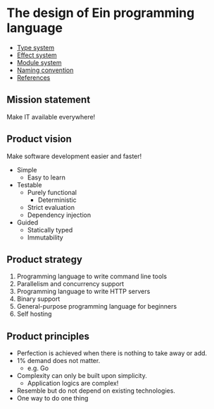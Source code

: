 # The design of Ein programming language

- [Type system](type_system.md)
- [Effect system](effect_system.md)
- [Module system](module_system.md)
- [Naming convention](naming_convention.md)
- [References](references.md)

## Mission statement

Make IT available everywhere!

## Product vision

Make software development easier and faster!

- Simple
  - Easy to learn
- Testable
  - Purely functional
    - Deterministic
  - Strict evaluation
  - Dependency injection
- Guided
  - Statically typed
  - Immutability

## Product strategy

1. Programming language to write command line tools
1. Parallelism and concurrency support
1. Programming language to write HTTP servers
1. Binary support
1. General-purpose programming language for beginners
1. Self hosting

## Product principles

- Perfection is achieved when there is nothing to take away or add.
- 1% demand does not matter.
  - e.g. Go
- Complexity can only be built upon simplicity.
  - Application logics are complex!
- Resemble but do not depend on existing technologies.
- One way to do one thing
